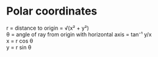 # Polar coordinates

r = distance to origin = √(x² + y²)  
θ = angle of ray from origin with horizontal axis = tan⁻¹ y/x  
x = r cos θ  
y = r sin θ  
